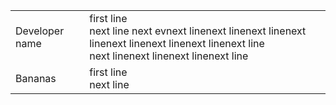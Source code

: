 |               |                         |
| ------------- | ----------------------- |
| Developer name| first line<br>next line next evnext linenext linenext linenext linenext linenext linenext linenext line<br>next linenext linenext linenext line | 
| Bananas       | first line<br>next line |
